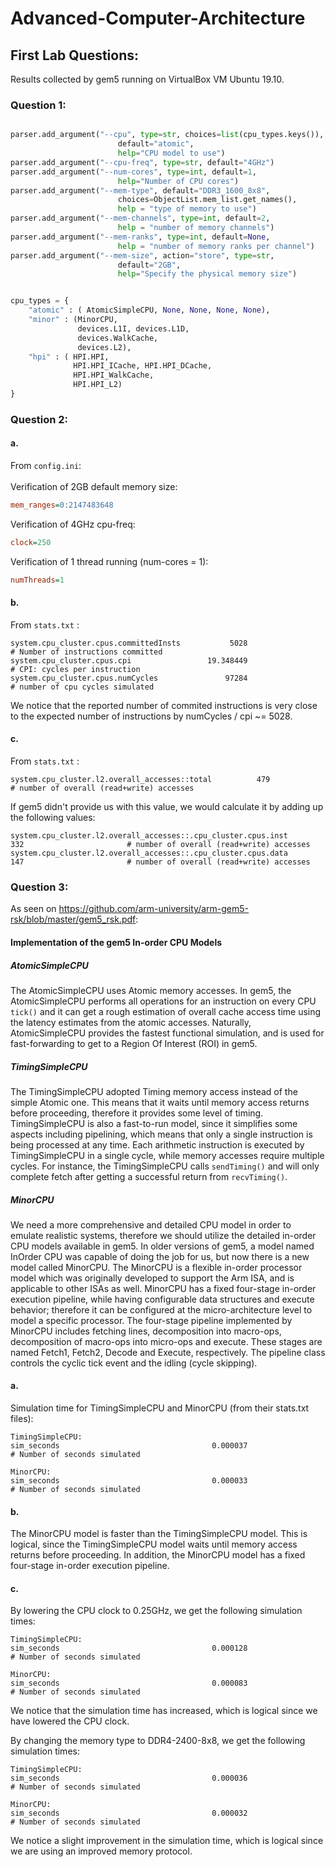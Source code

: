 # Advanced-Computer-Architecture

## First Lab Questions:

Results collected by gem5 running on VirtualBox VM Ubuntu 19.10.
 


### Question 1:
```python

parser.add_argument("--cpu", type=str, choices=list(cpu_types.keys()),
                        default="atomic",
                        help="CPU model to use")
parser.add_argument("--cpu-freq", type=str, default="4GHz")
parser.add_argument("--num-cores", type=int, default=1,
                        help="Number of CPU cores")
parser.add_argument("--mem-type", default="DDR3_1600_8x8",
                        choices=ObjectList.mem_list.get_names(),
                        help = "type of memory to use")
parser.add_argument("--mem-channels", type=int, default=2,
                        help = "number of memory channels")
parser.add_argument("--mem-ranks", type=int, default=None,
                        help = "number of memory ranks per channel")
parser.add_argument("--mem-size", action="store", type=str,
                        default="2GB",
                        help="Specify the physical memory size")


cpu_types = {
    "atomic" : ( AtomicSimpleCPU, None, None, None, None),
    "minor" : (MinorCPU,
               devices.L1I, devices.L1D,
               devices.WalkCache,
               devices.L2),
    "hpi" : ( HPI.HPI,
              HPI.HPI_ICache, HPI.HPI_DCache,
              HPI.HPI_WalkCache,
              HPI.HPI_L2)
}
```



### Question 2:

#### a.
From ```config.ini```:
<br/>
<br/>
Verification of 2GB default memory size:
```ini
mem_ranges=0:2147483648
```
Verification of 4GHz cpu-freq:
```ini
clock=250
```
Verification of 1 thread running (num-cores = 1):
```ini
numThreads=1
```

#### b.
From ```stats.txt``` :
```tsv
system.cpu_cluster.cpus.committedInsts           5028                       # Number of instructions committed
system.cpu_cluster.cpus.cpi                 19.348449                       # CPI: cycles per instruction
system.cpu_cluster.cpus.numCycles               97284                       # number of cpu cycles simulated
```
We notice that the reported number of commited instructions is very close to the expected number of instructions by numCycles / cpi ~= 5028.
#### c.
From ```stats.txt``` :
```tsv
system.cpu_cluster.l2.overall_accesses::total          479                       # number of overall (read+write) accesses
```
If gem5 didn't provide us with this value, we would calculate it by adding up the following values:
```tsv
system.cpu_cluster.l2.overall_accesses::.cpu_cluster.cpus.inst          332                       # number of overall (read+write) accesses
system.cpu_cluster.l2.overall_accesses::.cpu_cluster.cpus.data          147                       # number of overall (read+write) accesses
```



### Question 3:

As seen on https://github.com/arm-university/arm-gem5-rsk/blob/master/gem5_rsk.pdf:


#### Implementation of the gem5 In-order CPU Models


##### AtomicSimpleCPU
The AtomicSimpleCPU uses Atomic memory accesses. In gem5, the AtomicSimpleCPU performs all operations for an instruction on every CPU ```tick()``` and it can get a rough estimation of overall cache access time using the latency estimates from the atomic accesses. Naturally, AtomicSimpleCPU provides the fastest functional simulation, and is used for fast-forwarding to get to a Region Of Interest (ROI) in gem5.

##### TimingSimpleCPU
The TimingSimpleCPU adopted Timing memory access instead of the simple Atomic one. This means that it waits until memory access returns before proceeding, therefore it provides some level of timing. TimingSimpleCPU is also a fast-to-run model, since it simplifies some aspects including pipelining, which means that only a single instruction is being processed at any time. Each arithmetic instruction is executed by TimingSimpleCPU in a single cycle, while memory accesses require multiple cycles. For instance, the TimingSimpleCPU calls ```sendTiming()``` and will only complete fetch after getting a successful return from ```recvTiming()```.

##### MinorCPU
We need a more comprehensive and detailed CPU model in order to emulate realistic systems, therefore we should utilize the detailed in-order CPU models available in gem5. In older versions of gem5, a model named InOrder CPU was capable of doing the job for us, but now there is a new model called MinorCPU.  The MinorCPU is a flexible in-order processor model which was originally developed to support the Arm ISA, and is applicable to other ISAs as well. MinorCPU has a fixed four-stage in-order execution pipeline, while having configurable data structures and execute behavior; therefore it can be configured at the micro-architecture level to model a specific processor.  The four-stage pipeline implemented by MinorCPU includes fetching lines, decomposition into macro-ops, decomposition of macro-ops into micro-ops and execute. These stages are named Fetch1, Fetch2, Decode and Execute, respectively. The pipeline class controls the cyclic tick event and the idling (cycle skipping).

#### a.
Simulation time for TimingSimpleCPU and MinorCPU (from their stats.txt files):
```tsv
TimingSimpleCPU:
sim_seconds                                  0.000037                       # Number of seconds simulated
```
```tsv
MinorCPU:
sim_seconds                                  0.000033                       # Number of seconds simulated
```
#### b.
The MinorCPU model is faster than the TimingSimpleCPU model. This is logical, since the TimingSimpleCPU model waits until memory access returns before proceeding. In addition, the MinorCPU model has a fixed four-stage in-order execution pipeline.

#### c.
By lowering the CPU clock to 0.25GHz, we get the following simulation times:
```tsv
TimingSimpleCPU:
sim_seconds                                  0.000128                       # Number of seconds simulated
```
```tsv
MinorCPU:
sim_seconds                                  0.000083                       # Number of seconds simulated
```
We notice that the simulation time has increased, which is logical since we have lowered the CPU clock.




By changing the memory type to DDR4-2400-8x8, we get the following simulation times:
```tsv
TimingSimpleCPU:
sim_seconds                                  0.000036                       # Number of seconds simulated
```
```tsv
MinorCPU:
sim_seconds                                  0.000032                       # Number of seconds simulated
```
We notice a slight improvement in the simulation time, which is logical since we are using an improved memory protocol.
